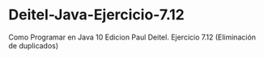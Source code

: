 # Deitel-Java-Ejercicio-7.12
Como Programar en Java 10 Edicion Paul Deitel. Ejercicio 7.12 (Eliminación de duplicados)
